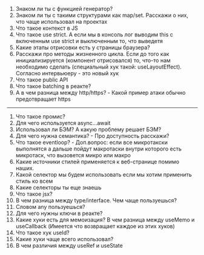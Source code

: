 1. Знаком ли ты с функцией генератор?
2. Знаком ли ты с такими структурами как map/set. Расскажи о них, что чаще использовал на проектах
3. Что такое контекст в JS
4. Что такое use strict. А если мы в консоль лог выводим this с включенным use strict и выключенным то, что выведетя
5. Какие этапы отрисовки есть у страницы браузера?
6. Расскажи про методы жизненного цикла. Если до того как инициализируется (компонент отрисовался) то, что-то нам необходимо сделать (специальный хук такой: useLayoutEffect). Согласно интервьюеру - это новый хук
7. Что такое public API
8. Что такое batching в реакте?
9. А в чем разница между http/https? - Какой пример атаки обычно предотвращает https

---

1. Что такое промис?
2. Для чего используется async...await
3. Использовал ли БЭМ? А какую проблему решает БЭМ?
4. Для чего нужна семантика? - Про доступность расскажи?
5. Что такое eventloop? - Доп.вопрос: если все микротакски выполнятся а дальше пойдут макротаски внутри которого есть микротаск, что вызовется микро или макро
6. Какие источники стилей применяется к веб-странице помимо наших.
7. Какой селектор мы будем использовать если мы хотим применить стиль ко всем
8. Какие селекторы ты еще знаешь
9. Что такое jsx?
10. В чем разница между type/interface. Чем чаще пользуешься?
11. Словом any пользуешься?
12. Для чего нужны ключи в реакте?
13. Какие хуки есть для мемоизация? В чем разница между useMemo и useCallback (Имеется что возвращает каждое из этих хуков)
14. Что такое хук useId?
15. Какие хуки чаще всего использовал?
16. В чем различия между useRef и useState
